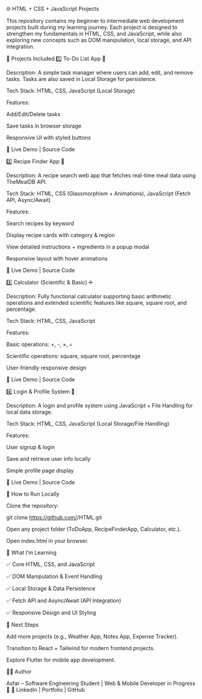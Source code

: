 🌐 HTML + CSS + JavaScript Projects

This repository contains my beginner to intermediate web development projects built during my learning journey. Each project is designed to strengthen my fundamentals in HTML, CSS, and JavaScript, while also exploring new concepts such as DOM manipulation, local storage, and API integration.

📂 Projects Included
1️⃣ To-Do List App 📝

Description: A simple task manager where users can add, edit, and remove tasks. Tasks are also saved in Local Storage for persistence.

Tech Stack: HTML, CSS, JavaScript (Local Storage)

Features:

Add/Edit/Delete tasks

Save tasks in browser storage

Responsive UI with styled buttons

🔗 Live Demo
 | Source Code

2️⃣ Recipe Finder App 🍲

Description: A recipe search web app that fetches real-time meal data using TheMealDB API.

Tech Stack: HTML, CSS (Glassmorphism + Animations), JavaScript (Fetch API, Async/Await)

Features:

Search recipes by keyword

Display recipe cards with category & region

View detailed instructions + ingredients in a popup modal

Responsive layout with hover animations

🔗 Live Demo
 | Source Code

3️⃣ Calculator (Scientific & Basic) ➗

Description: Fully functional calculator supporting basic arithmetic operations and extended scientific features like square, square root, and percentage.

Tech Stack: HTML, CSS, JavaScript

Features:

Basic operations: +, -, ×, ÷

Scientific operations: square, square root, percentage

User-friendly responsive design

🔗 Live Demo
 | Source Code

4️⃣ Login & Profile System 🔐

Description: A login and profile system using JavaScript + File Handling for local data storage.

Tech Stack: HTML, CSS, JavaScript (Local Storage/File Handling)

Features:

User signup & login

Save and retrieve user info locally

Simple profile page display

🔗 Live Demo
 | Source Code

🚀 How to Run Locally

Clone the repository:

git clone https://github.com/<your-username>/HTML.git


Open any project folder (ToDoApp, RecipeFinderApp, Calculator, etc.).

Open index.html in your browser.

📖 What I’m Learning

✅ Core HTML, CSS, and JavaScript

✅ DOM Manipulation & Event Handling

✅ Local Storage & Data Persistence

✅ Fetch API and Async/Await (API Integration)

✅ Responsive Design and UI Styling

🎯 Next Steps

Add more projects (e.g., Weather App, Notes App, Expense Tracker).

Transition to React + Tailwind for modern frontend projects.

Explore Flutter for mobile app development.

🧑‍💻 Author

Asfar – Software Engineering Student | Web & Mobile Developer in Progress 🚀
🔗 LinkedIn
 | Portfolio
 | GitHub
